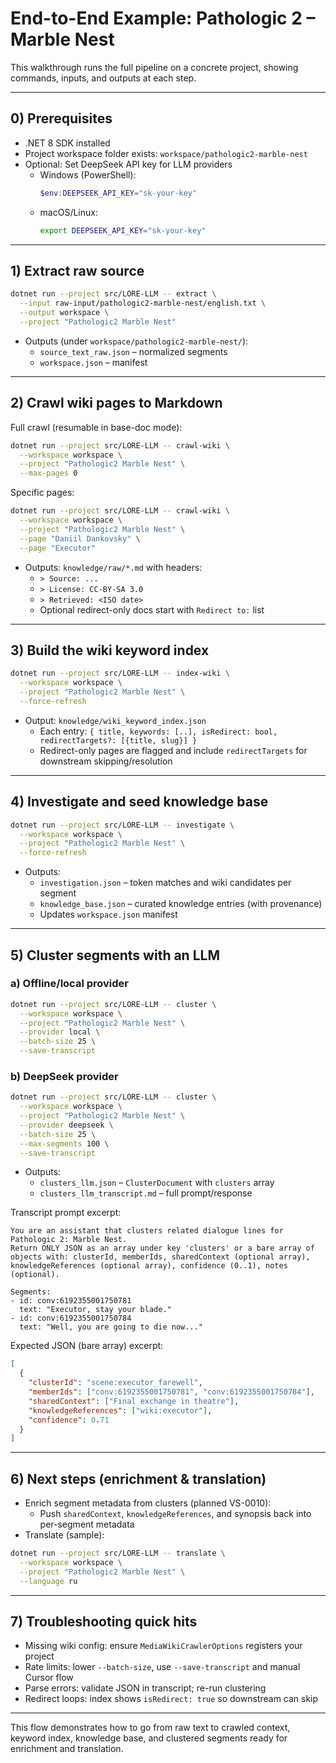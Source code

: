 # End-to-End Example: Pathologic 2 – Marble Nest

This walkthrough runs the full pipeline on a concrete project, showing commands, inputs, and outputs at each step.

---

## 0) Prerequisites

- .NET 8 SDK installed
- Project workspace folder exists: `workspace/pathologic2-marble-nest`
- Optional: Set DeepSeek API key for LLM providers
  - Windows (PowerShell):
    ```powershell
    $env:DEEPSEEK_API_KEY="sk-your-key"
    ```
  - macOS/Linux:
    ```bash
    export DEEPSEEK_API_KEY="sk-your-key"
    ```

---

## 1) Extract raw source

```bash
dotnet run --project src/LORE-LLM -- extract \
  --input raw-input/pathologic2-marble-nest/english.txt \
  --output workspace \
  --project "Pathologic2 Marble Nest"
```

- Outputs (under `workspace/pathologic2-marble-nest/`):
  - `source_text_raw.json` – normalized segments
  - `workspace.json` – manifest

---

## 2) Crawl wiki pages to Markdown

Full crawl (resumable in base-doc mode):
```bash
dotnet run --project src/LORE-LLM -- crawl-wiki \
  --workspace workspace \
  --project "Pathologic2 Marble Nest" \
  --max-pages 0
```

Specific pages:
```bash
dotnet run --project src/LORE-LLM -- crawl-wiki \
  --workspace workspace \
  --project "Pathologic2 Marble Nest" \
  --page "Daniil Dankovsky" \
  --page "Executor"
```

- Outputs: `knowledge/raw/*.md` with headers:
  - `> Source: ...`
  - `> License: CC-BY-SA 3.0`
  - `> Retrieved: <ISO date>`
  - Optional redirect-only docs start with `Redirect to:` list

---

## 3) Build the wiki keyword index

```bash
dotnet run --project src/LORE-LLM -- index-wiki \
  --workspace workspace \
  --project "Pathologic2 Marble Nest" \
  --force-refresh
```

- Output: `knowledge/wiki_keyword_index.json`
  - Each entry: `{ title, keywords: [..], isRedirect: bool, redirectTargets?: [{title, slug}] }`
  - Redirect-only pages are flagged and include `redirectTargets` for downstream skipping/resolution

---

## 4) Investigate and seed knowledge base

```bash
dotnet run --project src/LORE-LLM -- investigate \
  --workspace workspace \
  --project "Pathologic2 Marble Nest" \
  --force-refresh
```

- Outputs:
  - `investigation.json` – token matches and wiki candidates per segment
  - `knowledge_base.json` – curated knowledge entries (with provenance)
  - Updates `workspace.json` manifest

---

## 5) Cluster segments with an LLM

### a) Offline/local provider
```bash
dotnet run --project src/LORE-LLM -- cluster \
  --workspace workspace \
  --project "Pathologic2 Marble Nest" \
  --provider local \
  --batch-size 25 \
  --save-transcript
```

### b) DeepSeek provider
```bash
dotnet run --project src/LORE-LLM -- cluster \
  --workspace workspace \
  --project "Pathologic2 Marble Nest" \
  --provider deepseek \
  --batch-size 25 \
  --max-segments 100 \
  --save-transcript
```

- Outputs:
  - `clusters_llm.json` – `ClusterDocument` with `clusters` array
  - `clusters_llm_transcript.md` – full prompt/response

Transcript prompt excerpt:
```text
You are an assistant that clusters related dialogue lines for Pathologic 2: Marble Nest.
Return ONLY JSON as an array under key 'clusters' or a bare array of objects with: clusterId, memberIds, sharedContext (optional array), knowledgeReferences (optional array), confidence (0..1), notes (optional).

Segments:
- id: conv:6192355001750781
  text: "Executor, stay your blade."
- id: conv:6192355001750784
  text: "Well, you are going to die now..."
```

Expected JSON (bare array) excerpt:
```json
[
  {
    "clusterId": "scene:executor_farewell",
    "memberIds": ["conv:6192355001750781", "conv:6192355001750784"],
    "sharedContext": ["Final exchange in theatre"],
    "knowledgeReferences": ["wiki:executor"],
    "confidence": 0.71
  }
]
```

---

## 6) Next steps (enrichment & translation)

- Enrich segment metadata from clusters (planned VS-0010):
  - Push `sharedContext`, `knowledgeReferences`, and synopsis back into per-segment metadata
- Translate (sample):
```bash
dotnet run --project src/LORE-LLM -- translate \
  --workspace workspace \
  --project "Pathologic2 Marble Nest" \
  --language ru
```

---

## 7) Troubleshooting quick hits

- Missing wiki config: ensure `MediaWikiCrawlerOptions` registers your project
- Rate limits: lower `--batch-size`, use `--save-transcript` and manual Cursor flow
- Parse errors: validate JSON in transcript; re-run clustering
- Redirect loops: index shows `isRedirect: true` so downstream can skip

---

This flow demonstrates how to go from raw text to crawled context, keyword index, knowledge base, and clustered segments ready for enrichment and translation.

